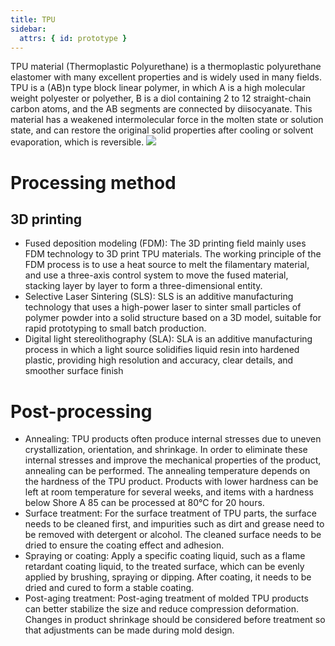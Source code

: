 ```yaml
---
title: TPU
sidebar:
  attrs: { id: prototype }
---
```



‌TPU material (Thermoplastic Polyurethane) is a thermoplastic polyurethane elastomer with many excellent properties and is widely used in many fields. ‌‌TPU is a (AB)n type block linear polymer, in which A is a high molecular weight polyester or polyether, B is a diol containing 2 to 12 straight-chain carbon atoms, and the AB segments are connected by diisocyanate. This material has a weakened intermolecular force in the molten state or solution state, and can restore the original solid properties after cooling or solvent evaporation, which is reversible.
![](https://nexmaker-profabx.oss-cn-hangzhou.aliyuncs.com/img-hwj/20241204103121612.png)
# Processing method
## 3D printing
* Fused deposition modeling (FDM): The 3D printing field mainly uses FDM technology to 3D print TPU materials. The working principle of the FDM process is to use a heat source to melt the filamentary material, and use a three-axis control system to move the fused material, stacking layer by layer to form a three-dimensional entity.
* Selective Laser Sintering (SLS): SLS is an additive manufacturing technology that uses a high-power laser to sinter small particles of polymer powder into a solid structure based on a 3D model, suitable for rapid prototyping to small batch production.
* Digital light stereolithography (SLA): SLA is an additive manufacturing process in which a light source solidifies liquid resin into hardened plastic, providing high resolution and accuracy, clear details, and smoother surface finish
# Post-processing
* Annealing: TPU products often produce internal stresses due to uneven crystallization, orientation, and shrinkage. In order to eliminate these internal stresses and improve the mechanical properties of the product, annealing can be performed. The annealing temperature depends on the hardness of the TPU product. Products with lower hardness can be left at room temperature for several weeks, and items with a hardness below Shore A 85 can be processed at 80°C for 20 hours.
* Surface treatment: For the surface treatment of TPU parts, the surface needs to be cleaned first, and impurities such as dirt and grease need to be removed with detergent or alcohol. The cleaned surface needs to be dried to ensure the coating effect and adhesion.
* Spraying or coating: Apply a specific coating liquid, such as a flame retardant coating liquid, to the treated surface, which can be evenly applied by brushing, spraying or dipping. After coating, it needs to be dried and cured to form a stable coating.
* Post-aging treatment: Post-aging treatment of molded TPU products can better stabilize the size and reduce compression deformation. Changes in product shrinkage should be considered before treatment so that adjustments can be made during mold design.